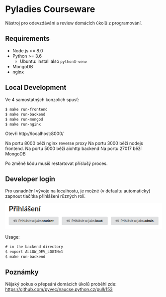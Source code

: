 Pyladies Courseware
===================

Nástroj pro odevzdávání a review domácích úkolů z programování.

Requirements
------------

- Node.js >= 8.0
- Python >= 3.6
  - Ubuntu: install also `python3-venv`
- MongoDB
- nginx


Local Development
-----------------

Ve 4 samostatných konzolích spusť:

```shell
$ make run-frontend
$ make run-backend
$ make run-mongod
$ make run-nginx
```

Otevři http://localhost:8000/

Na portu 8000 běží nginx reverse proxy
Na portu 3000 běží nodejs frontend.
Na portu 5000 běží aiohttp backend
Na portu 27017 běží MongoDB

Po změně kódu musíš restartovat příslušý proces.  

Developer login
---------------

Pro usnadnění vývoje na localhostu, je možné (v defaultu automaticky) zapnout tlačítka přihlášení různých rolí.

![local dev login](resources/local_dev_login.png "Tlačítka rychlého přihlášení")

Usage:

```shell
# in the backend directory
$ export ALLOW_DEV_LOGIN=1
$ make run-backend
```

Poznámky
--------

Nějaký pokus o přepsání domácích úkolů proběhl zde: https://github.com/pyvec/naucse.python.cz/pull/153
